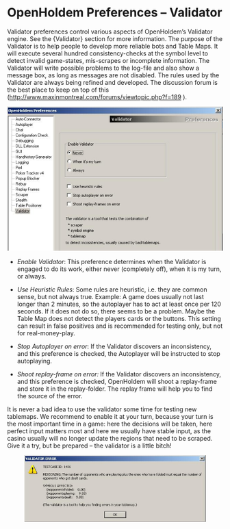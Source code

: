 # OpenHoldem Preferences – Validator

Validator preferences control various aspects of OpenHoldem’s Validator
engine. See the {Validator} section for more information. The purpose of
the Validator is to help people to develop more reliable bots and Table
Maps. It will execute several hundred consistency-checks at the symbol
level to detect invalid game-states, mis-scrapes or incomplete
information. The Validator will write possible problems to the log-file
and also show a message box, as long as messages are not disabled. The
rules used by the Validator are always being refined and developed. The
discussion forum is the best place to keep on top of this
(<a href="http://www.maxinmontreal.com/forums/viewtopic.php?f=189 "
class="uri">http://www.maxinmontreal.com/forums/viewtopic.php?f=189 </a>).

![image](images/openholdem/preferences/preferences_validator.jpg)

- *Enable Validator*: This preference determines when the Validator is
  engaged to do its work, either never (completely off), when it is my
  turn, or always.

- *Use Heuristic Rules*: Some rules are heuristic, i.e. they are common
  sense, but not always true. Example: A game does usually not last
  longer than 2 minutes, so the autoplayer has to act at least once per
  120 seconds. If it does not do so, there seems to be a problem. Maybe
  the Table Map does not detect the players cards or the buttons. This
  setting can result in false positives and is recommended for testing
  only, but not for real-money-play.

- *Stop Autoplayer on error*: If the Validator discovers an
  inconsistency, and this preference is checked, the Autoplayer will be
  instructed to stop autoplaying.

- *Shoot replay-frame on error:* If the Validator discovers an
  inconsistency, and this preference is checked, OpenHoldem will shoot a
  replay-frame and store it in the replay-folder. The replay frame will
  help you to find the source of the error.

It is never a bad idea to use the validator some time for testing new
tablemaps. We recommend to enable it at your turn, because your turn is
the most important time in a game: here the decisions will be taken,
here perfect input matters most and here we usually have stable input,
as the casino usually will no longer update the regions that need to be
scraped. Give it a try, but be prepared – the validator is a little
bitch!

<figure>
<img
src="images/openholdem/preferences/validator.jpg" />
</figure>
